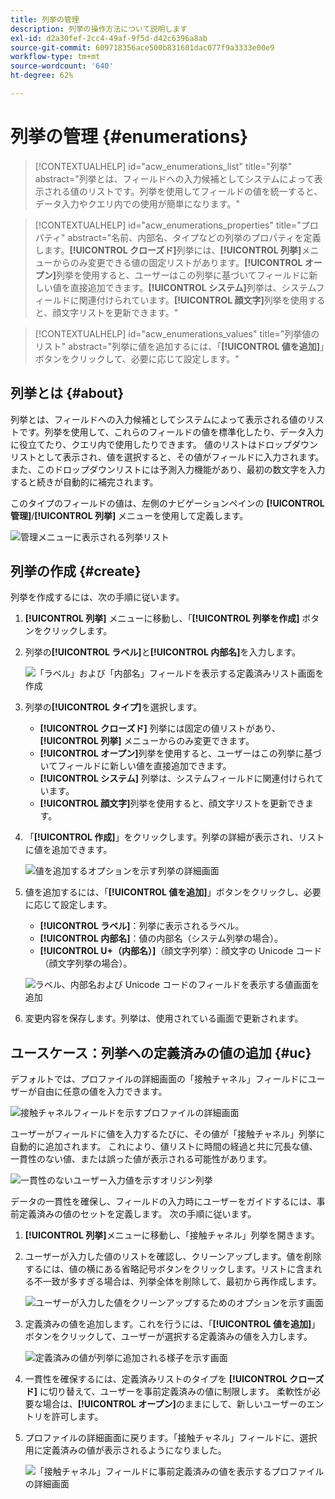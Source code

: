 ```yaml
---
title: 列挙の管理
description: 列挙の操作方法について説明します
exl-id: d2a30fef-2cc4-49af-9f5d-d42c6396a8ab
source-git-commit: 609718356ace500b831601dac077f9a3333e00e9
workflow-type: tm+mt
source-wordcount: '640'
ht-degree: 62%

---
```


# 列挙の管理 {#enumerations}

>[!CONTEXTUALHELP]
>id="acw_enumerations_list"
>title="列挙"
>abstract="列挙とは、フィールドへの入力候補としてシステムによって表示される値のリストです。列挙を使用してフィールドの値を統一すると、データ入力やクエリ内での使用が簡単になります。"

>[!CONTEXTUALHELP]
>id="acw_enumerations_properties"
>title="プロパティ"
>abstract="名前、内部名、タイプなどの列挙のプロパティを定義します。**[!UICONTROL クローズド]**&#x200B;列挙には、**[!UICONTROL 列挙]**&#x200B;メニューからのみ変更できる値の固定リストがあります。**[!UICONTROL オープン]**&#x200B;列挙を使用すると、ユーザーはこの列挙に基づいてフィールドに新しい値を直接追加できます。**[!UICONTROL システム]**&#x200B;列挙は、システムフィールドに関連付けられています。**[!UICONTROL 顔文字]**&#x200B;列挙を使用すると、顔文字リストを更新できます。"

>[!CONTEXTUALHELP]
>id="acw_enumerations_values"
>title="列挙値のリスト"
>abstract="列挙に値を追加するには、「**[!UICONTROL 値を追加]**」ボタンをクリックして、必要に応じて設定します。"

## 列挙とは {#about}

列挙とは、フィールドへの入力候補としてシステムによって表示される値のリストです。列挙を使用して、これらのフィールドの値を標準化したり、データ入力に役立てたり、クエリ内で使用したりできます。 値のリストはドロップダウンリストとして表示され、値を選択すると、その値がフィールドに入力されます。また、このドロップダウンリストには予測入力機能があり、最初の数文字を入力すると続きが自動的に補完されます。

このタイプのフィールドの値は、左側のナビゲーションペインの **[!UICONTROL 管理]**/**[!UICONTROL 列挙]** メニューを使用して定義します。

![ 管理メニューに表示される列挙リスト ](assets/enumeration-list.png)

## 列挙の作成 {#create}

列挙を作成するには、次の手順に従います。

1. **[!UICONTROL 列挙]** メニューに移動し、「**[!UICONTROL 列挙を作成]** ボタンをクリックします。

1. 列挙の&#x200B;**[!UICONTROL ラベル]**&#x200B;と&#x200B;**[!UICONTROL 内部名]**&#x200B;を入力します。

   ![ 「ラベル」および「内部名」フィールドを表示する定義済みリスト画面を作成 ](assets/enumeration-create.png)

1. 列挙の&#x200B;**[!UICONTROL タイプ]**&#x200B;を選択します。

   * **[!UICONTROL クローズド]** 列挙には固定の値リストがあり、**[!UICONTROL 列挙]** メニューからのみ変更できます。
   * **[!UICONTROL オープン]**&#x200B;列挙を使用すると、ユーザーはこの列挙に基づいてフィールドに新しい値を直接追加できます。
   * **[!UICONTROL システム]** 列挙は、システムフィールドに関連付けられています。
   * **[!UICONTROL 顔文字]**&#x200B;列挙を使用すると、顔文字リストを更新できます。

1. 「**[!UICONTROL 作成]**」をクリックします。列挙の詳細が表示され、リストに値を追加できます。

   ![ 値を追加するオプションを示す列挙の詳細画面 ](assets/enumeration-details.png)

1. 値を追加するには、「**[!UICONTROL 値を追加]**」ボタンをクリックし、必要に応じて設定します。

   * **[!UICONTROL ラベル]**：列挙に表示されるラベル。
   * **[!UICONTROL 内部名]**：値の内部名（システム列挙の場合）。
   * **[!UICONTROL U+（内部名）]**（顔文字列挙）：顔文字の Unicode コード（顔文字列挙の場合）。

   ![ ラベル、内部名および Unicode コードのフィールドを表示する値画面を追加 ](assets/enumeration-emoticon.png)

1. 変更内容を保存します。列挙は、使用されている画面で更新されます。

## ユースケース：列挙への定義済みの値の追加 {#uc}

デフォルトでは、プロファイルの詳細画面の「接触チャネル」フィールドにユーザーが自由に任意の値を入力できます。

![ 接触チャネルフィールドを示すプロファイルの詳細画面 ](assets/enumeration-uc-profile.png)

ユーザーがフィールドに値を入力するたびに、その値が「接触チャネル」列挙に自動的に追加されます。 これにより、値リストに時間の経過と共に冗長な値、一貫性のない値、または誤った値が表示される可能性があります。

![ 一貫性のないユーザー入力値を示すオリジン列挙 ](assets/enumeration-uc-choice.png)

データの一貫性を確保し、フィールドの入力時にユーザーをガイドするには、事前定義済みの値のセットを定義します。 次の手順に従います。

1. **[!UICONTROL 列挙]**&#x200B;メニューに移動し、「接触チャネル」列挙を開きます。

2. ユーザーが入力した値のリストを確認し、クリーンアップします。値を削除するには、値の横にある省略記号ボタンをクリックします。リストに含まれる不一致が多すぎる場合は、列挙全体を削除して、最初から再作成します。

   ![ ユーザーが入力した値をクリーンアップするためのオプションを示す画面 ](assets/enumeration-uc-clean.png)

3. 定義済みの値を追加します。これを行うには、「**[!UICONTROL 値を追加]**」ボタンをクリックして、ユーザーが選択する定義済みの値を入力します。

   ![ 定義済みの値が列挙に追加される様子を示す画面 ](assets/enumeration-uc-create.png)

4. 一貫性を確保するには、定義済みリストのタイプを **[!UICONTROL クローズド]** に切り替えて、ユーザーを事前定義済みの値に制限します。 柔軟性が必要な場合は、**[!UICONTROL オープン]**&#x200B;のままにして、新しいユーザーのエントリを許可します。

5. プロファイルの詳細画面に戻ります。「接触チャネル」フィールドに、選択用に定義済みの値が表示されるようになりました。

   ![ 「接触チャネル」フィールドに事前定義済みの値を表示するプロファイルの詳細画面 ](assets/enumeration-uc-populated.png)